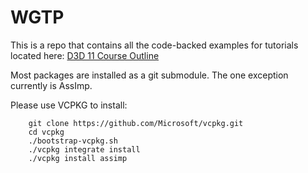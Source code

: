 # WGTP

This is a repo that contains all the code-backed examples for tutorials located here: [D3D 11 Course Outline](https://docs.google.com/document/d/1x0jPJXkq5OQAx-CtBElPALUMeJXIycc8aj5Dq8j3qNk/edit?usp=sharing)

Most packages are installed as a git submodule. The one exception currently is AssImp.

Please use VCPKG to install:

```
    git clone https://github.com/Microsoft/vcpkg.git
    cd vcpkg
    ./bootstrap-vcpkg.sh
    ./vcpkg integrate install
    ./vcpkg install assimp
````

